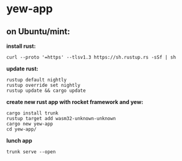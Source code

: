 
# yew-app

  

## on Ubuntu/mint:

  
**install rust:** 

    curl --proto '=https' --tlsv1.3 https://sh.rustup.rs -sSf | sh

**update rust:** 

    rustup default nightly
    rustup override set nightly
    rustup update && cargo update

**create new rust app with rocket framework and yew:** 

    cargo install trunk
    rustup target add wasm32-unknown-unknown
    cargo new yew-app
    cd yew-app/

**lunch app**

    trunk serve --open



